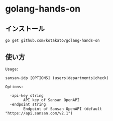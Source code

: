 # golang-hands-on

## インストール

```
go get github.com/kotakato/golang-hands-on
```

## 使い方

```
Usage:

sansan-idp [OPTIONS] (users|departments|check)

Options:

  -api-key string
        API key of Sansan OpenAPI
  -endpoint string
        Endpoint of Sansan OpenAPI (default "https://api.sansan.com/v2.1")
```
